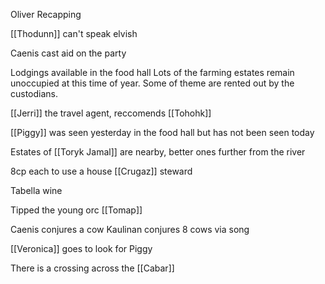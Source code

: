 Oliver Recapping

[[Thodunn]] can't speak elvish

Caenis cast aid on the party

Lodgings available in the food hall
Lots of the farming estates remain unoccupied at this time of year. 
Some of theme are rented out by the custodians.

[[Jerri]] the travel agent, reccomends [[Tohohk]]

[[Piggy]] was seen yesterday in the food hall but has not been seen today

Estates of [[Toryk Jamal]] are nearby, better ones further from the river

8cp each to use a house
[[Crugaz]] steward

Tabella wine

Tipped the young orc [[Tomap]]

Caenis conjures a cow
Kaulinan conjures 8 cows via song

[[Veronica]] goes to look for Piggy

There is a crossing across the [[Cabar]]




